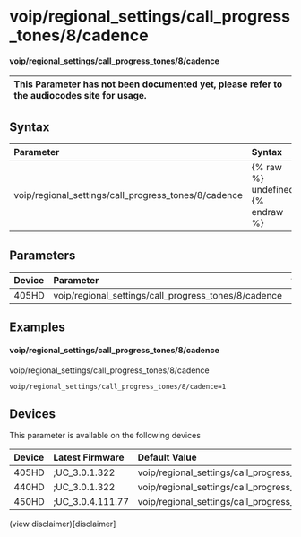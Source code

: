 ﻿---
description: voip/regional_settings/call_progress_tones/8/cadence
search:
    keywords: ['voip','regional_settings','call_progress_tones','8','cadence']
---

# voip/regional_settings/call_progress_tones/8/cadence

#### voip/regional_settings/call_progress_tones/8/cadence


| This Parameter has not been documented yet, please refer to the audiocodes site for usage.  |
| :--- |

## Syntax
| Parameter | Syntax |
| :--- | :--- |
|voip/regional_settings/call_progress_tones/8/cadence | {% raw %} undefined {% endraw %} |

## Parameters
|Device|Parameter|value|Description|
|:---|:---|:---|:---|
| 405HD | voip/regional_settings/call_progress_tones/8/cadence |  |  |

## Examples
#### voip/regional_settings/call_progress_tones/8/cadence

voip/regional_settings/call_progress_tones/8/cadence

```
voip/regional_settings/call_progress_tones/8/cadence=1
```

## Devices
This parameter is available on the following devices

| Device | Latest Firmware | Default Value |
|:---|:---|:---|
| 405HD | ;UC_3.0.1.322 | voip/regional_settings/call_progress_tones/8/cadence=1 
| 440HD | ;UC_3.0.1.322 | voip/regional_settings/call_progress_tones/8/cadence=1 
| 450HD | ;UC_3.0.4.111.77 | voip/regional_settings/call_progress_tones/8/cadence=1 

(view disclaimer)[disclaimer]
